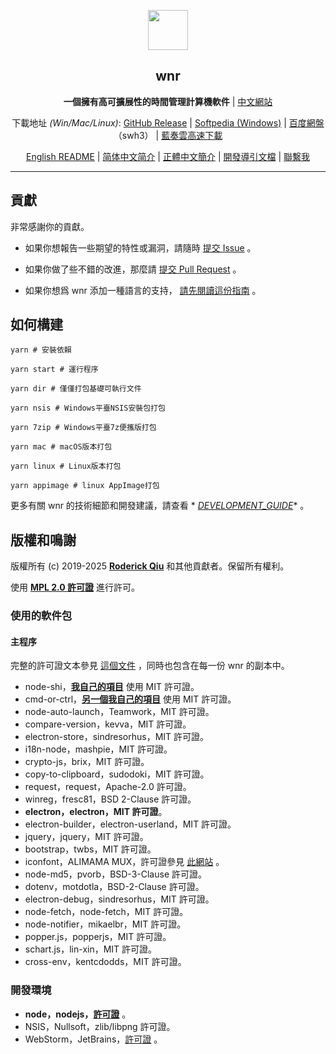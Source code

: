 <p align="center"><img src="https://i.loli.net/2020/01/27/bOvLlYmT7dQFRjr.png"
        width="64px" /></p>

<h2 align="center">wnr</h2>

<p align="center">
    <b>一個擁有高可擴展性的時間管理計算機軟件</b> | <a href="https://getwnr.com/">中文網站</a>
</p>

<p align="center">
    下載地址 <i>(Win/Mac/Linux)</i>: <a href="https://github.com/RoderickQiu/wnr/releases">GitHub Release</a> | <a
        href="https://www.softpedia.com/get/Desktop-Enhancements/Clocks-Time-Management/wnr.shtml">Softpedia
        (Windows)</a> | <a href="https://pan.baidu.com/s/1PDpnEkf-zKQKQIhUTO0ubQ">百度網盤</a>（swh3） | <a href="https://scris.lanzoui.com/b01n0tb4j">藍奏雲高速下載</a>
</p>

<p align="center">
    <a href="https://github.com/RoderickQiu/wnr/blob/master/README.md">English README</a> | <a href="https://github.com/RoderickQiu/wnr/blob/master/README.zh-CN.md">简体中文简介</a> | <a href="https://github.com/RoderickQiu/wnr/blob/master/README.zh-TW.md">正體中文簡介</a> | <a href="https://github.com/RoderickQiu/wnr/blob/master/DEVELOPMENT_GUIDE.md">開發導引文檔</a> | <a href="mailto:scrisqiu@hotmail.com">聯繫我</a>
</p>

---

## 貢獻

非常感謝你的貢獻。

- 如果你想報告一些期望的特性或漏洞，請隨時 [提交 Issue](https://github.com/RoderickQiu/wnr/issues/new) 。

- 如果你做了些不錯的改進，那麼請 [提交 Pull Request](https://github.com/RoderickQiu/wnr/pulls) 。

- 如果你想爲 wnr
  添加一種語言的支持， [請先閱讀這份指南](https://github.com/RoderickQiu/wnr/blob/master/locales/README.md) 。

## 如何構建

```shell
yarn # 安裝依賴

yarn start # 運行程序

yarn dir # 僅僅打包基礎可執行文件

yarn nsis # Windows平臺NSIS安裝包打包

yarn 7zip # Windows平臺7z便攜版打包

yarn mac # macOS版本打包

yarn linux # Linux版本打包

yarn appimage # linux AppImage打包
```

更多有關 wnr 的技術細節和開發建議，請查看 *
*[DEVELOPMENT_GUIDE](https://github.com/RoderickQiu/wnr/blob/master/DEVELOPMENT_GUIDE.md)** 。

## 版權和鳴謝

版權所有 (c) 2019-2025 **[Roderick Qiu](https://r-q.name)** 和其他貢獻者。保留所有權利。

使用 **[MPL 2.0 許可證](https://github.com/RoderickQiu/wnr/blob/master/LICENSE)** 進行許可。

### 使用的軟件包

#### 主程序

完整的許可證文本參見 [這個文件](https://github.com/RoderickQiu/wnr/blob/master/NOTICE.md) ，同時也包含在每一份 wnr 的副本中。

- node-shi，[**我自己的項目**](https://www.npmjs.com/package/node-shi) 使用 MIT 許可證。
- cmd-or-ctrl，[**另一個我自己的項目**](https://www.npmjs.com/package/cmd-or-ctrl) 使用 MIT 許可證。
- node-auto-launch，Teamwork，MIT 許可證。
- compare-version，kevva，MIT 許可證。
- electron-store，sindresorhus，MIT 許可證。
- i18n-node，mashpie，MIT 許可證。
- crypto-js，brix，MIT 許可證。
- copy-to-clipboard，sudodoki，MIT 許可證。
- request，request，Apache-2.0 許可證。
- winreg，fresc81，BSD 2-Clause 許可證。
- **electron，electron，MIT 許可證**。
- electron-builder，electron-userland，MIT 許可證。
- jquery，jquery，MIT 許可證。
- bootstrap，twbs，MIT 許可證。
- iconfont，ALIMAMA MUX，許可證參見 [此網站](https://www.iconfont.cn/) 。
- node-md5，pvorb，BSD-3-Clause 許可證。
- dotenv，motdotla，BSD-2-Clause 許可證。
- electron-debug，sindresorhus，MIT 許可證。
- node-fetch，node-fetch，MIT 許可證。
- node-notifier，mikaelbr，MIT 許可證。
- popper.js，popperjs，MIT 許可證。
- schart.js，lin-xin，MIT 許可證。
- cross-env，kentcdodds，MIT 許可證。

### 開發環境

- **node，nodejs，**[**許可證**](https://github.com/nodejs/node/blob/master/LICENSE) 。
- NSIS，Nullsoft，zlib/libpng 許可證。
- WebStorm，JetBrains，[許可證](https://www.jetbrains.com/legal/#licensing) 。
